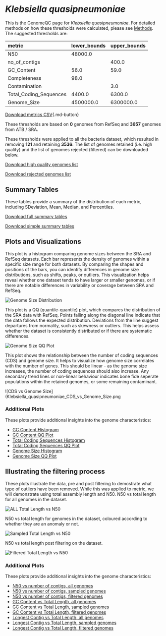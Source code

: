 # *Klebsiella quasipneumoniae*

This is the GenomeQC page for *Klebsiella quasipneumoniae*. For detailed methods on how these thresholds were calculated, please see [Methods](../../methods.md).
The suggested thresholds are: 

| metric                 | lower_bounds   | upper_bounds   |
|:-----------------------|:---------------|:---------------|
| N50                    | 48000.0        |                |
| no_of_contigs          |                | 400.0          |
| GC_Content             | 56.0           | 59.0           |
| Completeness           | 98.0           |                |
| Contamination          |                | 3.0            |
| Total_Coding_Sequences | 4400.0         | 6300.0         |
| Genome_Size            | 4500000.0      | 6300000.0      |

[Download metrics CSV](Klebsiella_quasipneumoniae_metrics.csv){.md-button}


These thresholds are based on **0** genomes from RefSeq and **3657** genomes from ATB / SRA.

These thresholds were applied to all the bacteria dataset, which resulted in removing **121** and retaining **3536**.
The list of genomes retained (i.e. high quality) and the list of genomes rejected (filtered) can be downloaded below. 

[Download high quality genomes list](Klebsiella_quasipneumoniae_high_quality_genomes.csv.xz)


[Download rejected genomes list](Klebsiella_quasipneumoniae_filtered_out_genomes.csv.xz)



## Summary Tables
These tables provide a summary of the distribution of each metric, including SDeviation, Mean, Median, and Percentiles.

[Download full summary tables](summary.csv)

[Download simple summary tables](selected_summary.csv)

## Plots and Visualizations

This plot is a histogram comparing genome sizes between the SRA and RefSeq datasets. Each bar represents the density of genomes within a specific size range for both datasets. By comparing the shapes and positions of the bars, you can identify differences in genome size distributions, such as shifts, peaks, or outliers. This visualization helps reveal whether one dataset tends to have larger or smaller genomes, or if there are notable differences in variability or coverage between SRA and RefSeq.

![Genome Size Distribution](Genome_Size_refseq_histogram_kde.png)

This plot is a QQ (quantile-quantile) plot, which compares the distribution of the SRA data with RefSeq. Points falling along the diagonal line indicate that the data follows the expected distribution. Deviations from the line suggest departures from normality, such as skewness or outliers. This helps assess whether the dataset is consistently distributed or if there are systematic differences.

![Genome Size QQ Plot](Genome_Size_refseq_qqplot.png)

This plot shows the relationship between the number of coding sequences (CDS) and genome size. It helps to visualize how genome size correlates with the number of genes. This should be linear - as the genome size increases, the number of coding sequences should also increase. Any secondary trend lines or non-linear behaviour indicates bone fide seperate populations within the retained genomes, or some remaining contaminant. 

![CDS vs Genome Size](Klebsiella_quasipneumoniae_CDS_vs_Genome_Size.png

### Additional Plots

These plots provide additional insights into the genome characteristics:

- [GC Content Histogram](GC_Content_refseq_histogram_kde.png)
- [GC Content QQ Plot](GC_Content_refseq_qqplot.png)
- [Total Coding Sequences Histogram](Total_Coding_Sequences_refseq_histogram_kde.png)
- [Total Coding Sequences QQ Plot](Total_Coding_Sequences_refseq_qqplot.png)
- [Genome Size Histogram](Genome_Size_refseq_histogram_kde.png)
- [Genome Size QQ Plot](Genome_Size_refseq_qqplot.png)
## Illustrating the filtering process
These plots illustrate the data, pre and post filtering to demostrate what type of outliers have been removed. While this was applied to metric, we will demonstrate using total assembly length and N50.
N50 vs total length for all genomes in the dataset.

![ALL Total Length vs N50](Klebsiella_quasipneumoniae_all_total_length_N50.png)

N50 vs total length for genomes in the dataset, coloured according to whether they are an anomaly or not.

![Sampled Total Length vs N50](Klebsiella_quasipneumoniae_sample_total_length_N50.png)

N50 vs total length post filtering on the dataset.

![Filtered Total Length vs N50](Klebsiella_quasipneumoniae_filt_total_length_N50.png)

### Additional Plots

These plots provide additional insights into the genome characteristics:

- [N50 vs number of contigs, all genomes](Klebsiella_quasipneumoniae_all_N50_number.png)
- [N50 vs number of contigs, sampled genomes](Klebsiella_quasipneumoniae_sample_N50_number.png)
- [N50 vs number of contigs, filtered genomes](Klebsiella_quasipneumoniae_filt_N50_number.png)
- [GC Content vs Total Length, all genomes](Klebsiella_quasipneumoniae_all_total_length_GC_Content.png)
- [GC Content vs Total Length, sampled genomes](Klebsiella_quasipneumoniae_sample_total_length_GC_Content.png)
- [GC Content vs Total Length, filtered genomes](Klebsiella_quasipneumoniae_filt_total_length_GC_Content.png)
- [Longest Contig vs Total Length, all genomes](Klebsiella_quasipneumoniae_all_total_length_longest.png)
- [Longest Contig vs Total Length, sampled genomes](Klebsiella_quasipneumoniae_sample_total_length_longest.png)
- [Longest Contig vs Total Length, filtered genomes](Klebsiella_quasipneumoniae_filt_total_length_longest.png)
